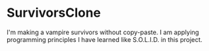 # SurvivorsClone
 I'm making a vampire survivors without copy-paste. I am applying programming principles I have learned like S.O.L.I.D. in this project.

